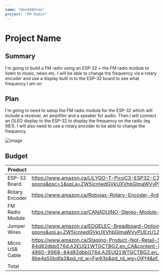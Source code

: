```yaml
---
name: "@anddddrew"
project: "FM Radio"
---
```


# Project Name


## Summary

I'm going to build a FM radio using an ESP-32 + the FM radio module to listen to music, news etc. I will be able to change the frequency via a rotary encoder and use a display built in to the ESP-32 board to see what frequency I am on

## Plan

I'm going to need to setup the FM radio module for the ESP-32 which will include a receiver, an amplifier and a speaker for audio.
Then I will connect an OLED display to the ESP-32 to display the frequency on the radio (eg 98.1). I will also need to use a
rotary encoder to be able to change the frequency.

![image](https://user-images.githubusercontent.com/59238070/208474093-0281a73a-8d47-4733-8492-ef32f4445672.png)

## Budget

| Product         | Supplier/Link                         | Cost   |
| --------------- | ------------------------------------- | ------ |
| ESP-32 Board.  | https://www.amazon.ca/LILYGO-T-PicoC3-ESP32-C3-Raspberry-Development/dp/B0B3RF87VG/ref=sr_1_1_sspa?crid=E10A7UY0OVMS&keywords=esp32+ttgo&qid=1671469260&sprefix=esp32+ttgo%2Caps%2C96&sr=8-1-spons&psc=1&spLa=ZW5jcnlwdGVkUXVhbGlmaWVyPUExRkdDVEtXVlBZN0tTJmVuY3J5cHRlZElkPUEwNDc0MzA3MUhZOVZJQlpETDhZJmVuY3J5cHRlZEFkSWQ9QTA0NDMxODAxWVRHQTFWUURaU0RSJndpZGdldE5hbWU9c3BfYXRmJmFjdGlvbj1jbGlja1JlZGlyZWN0JmRvTm90TG9nQ2xpY2s9dHJ1ZQ== | $19.41
| Rotary Encoder | https://www.amazon.ca/Robojax-Rotary-Encoder-Arduino-Raspberry/dp/B09Y8H3NKR/ref=sr_1_8?crid=1R09BOPKRDZSO&keywords=rotary+encoder+esp32+pack+1&qid=1671468964&sprefix=rotary+encoder+esp32+pack+%2Caps%2C93&sr=8-8 | $6.59 |
| FM Radio Module   |https://www.amazon.ca/CANADUINO-Stereo-Module-TEA5767HN-Arduino/dp/B08T7WFBZR/ref=sr_1_2?crid=3NIGGZ9R9ZPKU&keywords=esp32+fm+radio+module+i2c&qid=1671469114&sprefix=esp32+fm+radio+module+i2c%2Caps%2C84&sr=8-2 |  $6.96 |
| Jumper Wires | https://www.amazon.ca/EDGELEC-Breadboard-Optional-Assorted-Multicolored/dp/B07GD2BWPY/ref=sr_1_1_sspa?crid=EZR8TRWFN0PM&keywords=jumper%2Bwires&qid=1671469344&sprefix=jumper%2Bwire%2Caps%2C120&sr=8-1-spons&spLa=ZW5jcnlwdGVkUXVhbGlmaWVyPUEzU1ZEVU04WlcxUVhYJmVuY3J5cHRlZElkPUEwNjIzMzY4MTRFMlVBQkxHRkdSRyZlbmNyeXB0ZWRBZElkPUEwNDg0Nzk0Mzg3QVhFTllRWkE3MCZ3aWRnZXROYW1lPXNwX2F0ZiZhY3Rpb249Y2xpY2tSZWRpcmVjdCZkb05vdExvZ0NsaWNrPXRydWU&th=1 | $7.32
| Micro USB Cable | https://www.amazon.ca/Staging-Product-Not-Retail-Sale/dp/B0741WGQ36/ref=sxin_25?asc_contentid=amzn1.osa.4b64dd0a-70c5-4860-9968-84d82dbb076d.A2EUQ1WTGCTBG2.en_CA&asc_contenttype=article&ascsubtag=amzn1.osa.4b64dd0a-70c5-4860-9968-84d82dbb076d.A2EUQ1WTGCTBG2.en_CA&content-id=amzn1.sym.8689b7a4-070a-4c4b-a8cd-529c3ace3c10%3Aamzn1.sym.8689b7a4-070a-4c4b-a8cd-529c3ace3c10&creativeASIN=B0741WGQ36&crid=3FZ8MJJG2UCAM&cv_ct_cx=micro+usb+cable&cv_ct_id=amzn1.osa.4b64dd0a-70c5-4860-9968-84d82dbb076d.A2EUQ1WTGCTBG2.en_CA&cv_ct_pg=search&cv_ct_we=asin&cv_ct_wn=osp-single-source-pecos-desktop&keywords=micro+usb+cable&linkCode=oas&pd_rd_i=B0741WGQ36&pd_rd_r=16c0cd05-dbf9-42be-84dd-6be4a50bdfa3&pd_rd_w=Fw93p&pd_rd_wg=OjFf4&pf_rd_p=8689b7a4-070a-4c4b-a8cd-529c3ace3c10&pf_rd_r=F0NVSNZWE9CF5RKNJF6B&qid=1671470260&sprefix=micro+usb+cabl%2Caps%2C100&sr=1-2-c26ac7f6-b43f-4741-a772-17cad7536576&tag=ignospca-20 | $7.32
| Total          |                                       | $47.6 |
